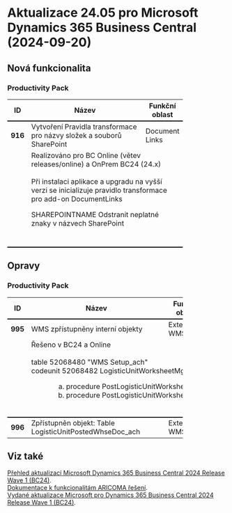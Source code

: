 ﻿# Aktualizace 24.05 pro Microsoft Dynamics 365 Business Central (2024-09-20)

## Nová funkcionalita

### Productivity Pack
<table style="width:80%"><tr><th style="width:8%">ID</th><th style="width:70%">Název</th><th style="width:22%">Funkční oblast</th></tr>
<tr>
        <td style="border-top: 2px solid #000;"><b>916</b></td>
        <td style="border-top: 2px solid #000;">Vytvoření Pravidla transformace pro názvy složek a souborů SharePoint</td>
        <td style="border-top: 2px solid #000;">Document Links</td>
        </tr><tr>
            <td style="border-bottom: 2px solid #000;"></td>
            <td style="border-bottom: 2px solid #000;" colspan="2"><div><div style="box-sizing:border-box;">Realizováno pro BC Online (větev releases/online) a OnPrem BC24 (24.x) </div><div style="box-sizing:border-box;"><br style="box-sizing:border-box;"> </div><div style="box-sizing:border-box;"><p style="box-sizing:border-box;margin:0px 0px 16px;color:rgba(0, 0, 0, 0.9);">Při instalaci aplikace a upgradu na vyšší verzi se inicializuje pravidlo transformace pro add-on DocumentLinks </p><p style="box-sizing:border-box;margin:0px;color:rgba(0, 0, 0, 0.9);">SHAREPOINTNAME Odstranit neplatné znaky v názvech SharePoint </p> </div><br><br> </div></td>
            </tr> </table>

## Opravy

### Productivity Pack
<table style="width:80%"><tr><th style="width:8%">ID</th><th style="width:70%">Název</th><th style="width:22%">Funkční oblast</th></tr>
<tr>
        <td style="border-top: 2px solid #000;"><b>995</b></td>
        <td style="border-top: 2px solid #000;">WMS zpřístupněny interní objekty</td>
        <td style="border-top: 2px solid #000;">Extended WMS</td>
        </tr><tr>
            <td style="border-bottom: 2px solid #000;"></td>
            <td style="border-bottom: 2px solid #000;" colspan="2"><div>Řešeno v BC24<span style="color:rgba(0, 0, 0, 0.9);display:inline !important;">&nbsp;a Online</span> </div><div><span style="color:rgba(0, 0, 0, 0.9);display:inline !important;"><br></span> </div><div><span style="color:rgba(0, 0, 0, 0.9);display:inline !important;"><span style="box-sizing:border-box;">table 52068480 &quot;WMS Setup_ach&quot;<br></span></span><span style="color:rgba(0, 0, 0, 0.9);font-weight:inherit;">codeunit 52068482 LogisticUnitWorksheetMgt_ach</span> </div><div><span style="color:rgba(0, 0, 0, 0.9);display:inline !important;"><span style="box-sizing:border-box;"><ol style="box-sizing:border-box;padding-left:40px;"><ol style="box-sizing:border-box;padding-left:40px;list-style:lower-alpha;"><li style="box-sizing:border-box;">procedure&nbsp;PostLogisticUnitWorksheet </li><li style="box-sizing:border-box;">procedure&nbsp;PostLogisticUnitWorksheetLine </li> </ol> </ol><br></span></span> </div></td>
            </tr><tr>
        <td style="border-top: 2px solid #000;"><b>996</b></td>
        <td style="border-top: 2px solid #000;">Zpřístupněn objekt: Table LogisticUnitPostedWhseDoc_ach</td>
        <td style="border-top: 2px solid #000;">Extended WMS</td>
        </tr> </table>

## Viz také 

[Přehled aktualizací Microsoft Dynamics 365 Business Central 2024 Release Wave 1 (BC24)](Updates-bc24.md).  
[Dokumentace k funkcionalitám ARICOMA řešení](https://www.aricoma.com/docs/cs-cz/dynamics365/business-central/Solutions/solutions.html).    
[Vydané aktualizace Microsoft pro Dynamics 365 Business Central 2024 Release Wave 1 (BC24)](https://learn.microsoft.com/en-us/dynamics365/business-central/dev-itpro/whatsnew/whatsnew-update-24-1). 

